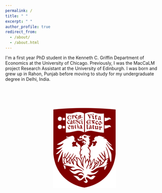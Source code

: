 ```yaml
---
permalink: /
title: " "
excerpt: " "
author_profile: true
redirect_from: 
  - /about/
  - /about.html
---
```


I'm a first year PhD student in the Kenneth C. Griffin Department of Economics at the University of Chicago. Previously, I was the MacCaLM project Research Assistant at the University of Edinburgh. I was born and grew up in Rahon, Punjab before moving to study for my undergraduate degree in Delhi, India.

<br />
<br />
<br />
<br />


<div style="text-align:center"><img src="./images/chicago_logo.png"  width="200" /></div>




